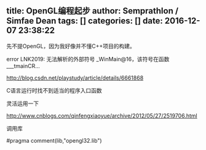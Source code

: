 title: OpenGL编程起步
author: Semprathlon / Simfae Dean
tags: []
categories: []
date: 2016-12-07 23:38:22
---
先不提OpenGL，因为我好像并不懂C++项目的构建。

error LNK2019: 无法解析的外部符号 _WinMain@16，该符号在函数 ___tmainCR...

http://blog.csdn.net/playstudy/article/details/6661868

C语言运行时找不到适当的程序入口函数

灵活运用一下

http://www.cnblogs.com/qinfengxiaoyue/archive/2012/05/27/2519706.html

调用库

#pragma comment(lib,"opengl32.lib")